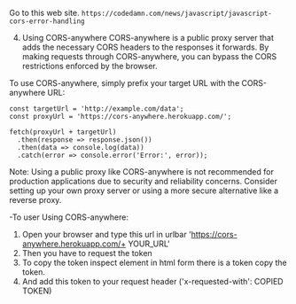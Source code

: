 Go to this web site.
```https://codedamn.com/news/javascript/javascript-cors-error-handling```

4. Using CORS-anywhere
CORS-anywhere is a public proxy server that adds the necessary CORS headers to the responses it forwards. By making requests through CORS-anywhere, you can bypass the CORS restrictions enforced by the browser.

To use CORS-anywhere, simply prefix your target URL with the CORS-anywhere URL:

```
const targetUrl = 'http://example.com/data';
const proxyUrl = 'https://cors-anywhere.herokuapp.com/';

fetch(proxyUrl + targetUrl)
  .then(response => response.json())
  .then(data => console.log(data))
  .catch(error => console.error('Error:', error));

```
Note: Using a public proxy like CORS-anywhere is not recommended for production applications due to security and reliability concerns. Consider setting up your own proxy server or using a more secure alternative like a reverse proxy.

-To user Using CORS-anywhere:

  1. Open your browser and type this url in urlbar 'https://cors-anywhere.herokuapp.com/+ YOUR_URL'
  2. Then you have to request the token 
  3. To copy the token inspect element in html form there is a token copy the token.
  4. And add this token to your request header ('x-requested-with': COPIED TOKEN)

